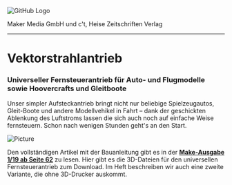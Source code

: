 ![GitHub Logo](http://www.heise.de/make/icons/make_logo.png)

Maker Media GmbH und c't, Heise Zeitschriften Verlag

***

# Vektorstrahlantrieb

### Universeller Fernsteuerantrieb für Auto- und Flugmodelle sowie Hoovercrafts und Gleitboote

Unser simpler Aufsteckantrieb bringt nicht nur beliebige Spielzeugautos, Gleit-Boote und andere Modellvehikel in Fahrt – dank der geschickten Ablenkung des Luftstroms lassen die sich auch noch auf einfache Weise fernsteuern. Schon nach wenigen Stunden geht's an den Start.

![Picture](https://github.com/heise/Vektorstrahlantrieb/blob/master/FertigerGleiter.JPG)

Den vollständigen Artikel mit der Bauanleitung gibt es in der **[Make-Ausgabe 1/19 ab Seite 62](https://www.heise.de/select/make/2019/1/1551100253897264)** zu lesen.
Hier gibt es die 3D-Dateien für den universellen Fernsteuerantrieb zum Download. Im Heft beschreiben wir auch eine zweite Variante, die ohne 3D-Drucker auskommt.
